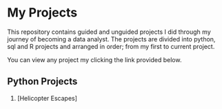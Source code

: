 # My Projects

This repository contains guided and unguided projects I did through my journey of becoming a data analyst.
The projects are divided into python, sql and R projects and arranged in order; from my first to current project. 

You can view any project my clicking the link provided below.

## Python Projects
1. [Helicopter Escapes]
